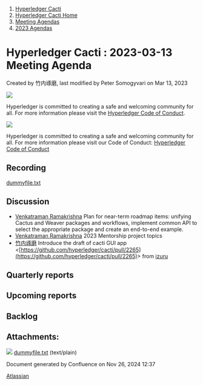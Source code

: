 1. [Hyperledger Cacti](index.html)
2. [Hyperledger Cacti Home](Hyperledger-Cacti-Home_20414469.html)
3. [Meeting Agendas](Meeting-Agendas_20414488.html)
4. [2023 Agendas](2023-Agendas_20415586.html)

# Hyperledger Cacti : 2023-03-13 Meeting Agenda

Created by 竹内琢磨, last modified by Peter Somogyvari on Mar 13, 2023

![](https://wiki.hyperledger.org/download/attachments/2392771/welcome.png?version=2&modificationDate=1572450107000&api=v2)

Hyperledger is committed to creating a safe and welcoming community for all. For more information please visit the [Hyperledger Code of Conduct](https://lf-hyperledger.atlassian.net/wiki/spaces/HYP/pages/19595281/Hyperledger+Code+of+Conduct).

![](https://wiki.hyperledger.org/download/attachments/29034696/Antitrustnotice.png?version=1&modificationDate=1581695654000&api=v2)

Hyperledger is committed to creating a safe and welcoming community for all. For more information please visit our Code of Conduct: [Hyperledger Code of Conduct](https://lf-hyperledger.atlassian.net/wiki/spaces/HYP/pages/19595281/Hyperledger+Code+of+Conduct)

## Recording

[dummyfile.txt](attachments/20415629/20415632.txt)

## Discussion

- [Venkatraman Ramakrishna](https://lf-hyperledger.atlassian.net/wiki/people/6124c28b45f75300691e9f16?ref=confluence) Plan for near-term roadmap items: unifying Cactus and Weaver packages and workflows, implement common API to select the appropriate package and create an end-to-end example.
- [Venkatraman Ramakrishna](https://lf-hyperledger.atlassian.net/wiki/people/6124c28b45f75300691e9f16?ref=confluence) 2023 Mentorship project topics
- [竹内琢磨](https://lf-hyperledger.atlassian.net/wiki/people/70121:99daf5c8-226c-43d4-9f24-0a46a0546192?ref=confluence) Introduce the draft of cacti GUI app &lt;[https://github.com/hyperledger/cacti/pull/2265](https://github.com/hyperledger/cacti/pull/2265)&gt; from [izuru](https://lf-hyperledger.atlassian.net/wiki/people/625569d1eee0a9006ab7e9d8?ref=confluence)

## Quarterly reports

## Upcoming reports

## Backlog

## Attachments:

![](images/icons/bullet_blue.gif) [dummyfile.txt](attachments/20415629/20415632.txt) (text/plain)

Document generated by Confluence on Nov 26, 2024 12:37

[Atlassian](http://www.atlassian.com/)
